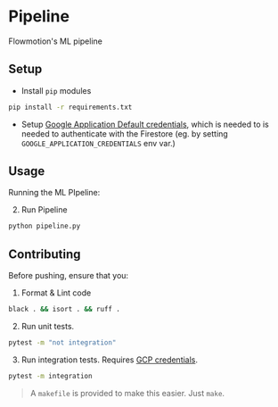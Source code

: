 # Pipeline

Flowmotion's ML pipeline

## Setup

- Install `pip` modules

```sh
pip install -r requirements.txt
```

- Setup [Google Application Default credentials](https://cloud.google.com/docs/authentication#service-accounts),
  which is needed to is needed to authenticate with the Firestore
  (eg. by setting `GOOGLE_APPLICATION_CREDENTIALS` env var.) <a id="pipeline-credentials"></a>

## Usage

Running the ML PIpeline:

2. Run Pipeline

```sh
python pipeline.py
```

## Contributing

Before pushing, ensure that you:

1. Format & Lint code

```sh
black . && isort . && ruff .
```

2. Run unit tests.

```sh
pytest -m "not integration"
```

3. Run integration tests. Requires [GCP credentials](#pipeline-credentials).

```sh
pytest -m integration
```

> A `makefile` is provided to make this easier. Just `make`.
